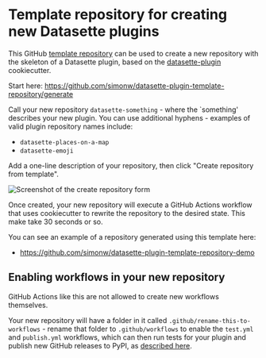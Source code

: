 # Template repository for creating new Datasette plugins

This GitHub [template repository](https://docs.github.com/en/github/creating-cloning-and-archiving-repositories/creating-a-repository-on-github/creating-a-repository-from-a-template) can be used to create a new repository with the skeleton of a Datasette plugin, based on the [datasette-plugin](https://github.com/simonw/datasette-plugin) cookiecutter.

Start here: https://github.com/simonw/datasette-plugin-template-repository/generate

Call your new repository `datasette-something` - where the `something' describes your new plugin. You can use additional hyphens - examples of valid plugin repository names include:

- `datasette-places-on-a-map`
- `datasette-emoji`

Add a one-line description of your repository, then click "Create repository from template".

![Screenshot of the create repository form](https://user-images.githubusercontent.com/9599/131229113-76b3d853-44d2-4ea2-8e29-9b09398b885f.png)

Once created, your new repository will execute a GitHub Actions workflow that uses cookiecutter to rewrite the repository to the desired state. This make take 30 seconds or so.

You can see an example of a repository generated using this template here:

- https://github.com/simonw/datasette-plugin-template-repository-demo

## Enabling workflows in your new repository

GitHub Actions like this are not allowed to create new workflows themselves.

Your new repository will have a folder in it called `.github/rename-this-to-workflows` - rename that folder to `.github/workflows` to enable the `test.yml` and `publish.yml` workflows, which can then run tests for your plugin and publish new GitHub releases to PyPI, as [described here](https://github.com/simonw/datasette-plugin#publishing-your-plugin-as-a-package-to-pypi).
